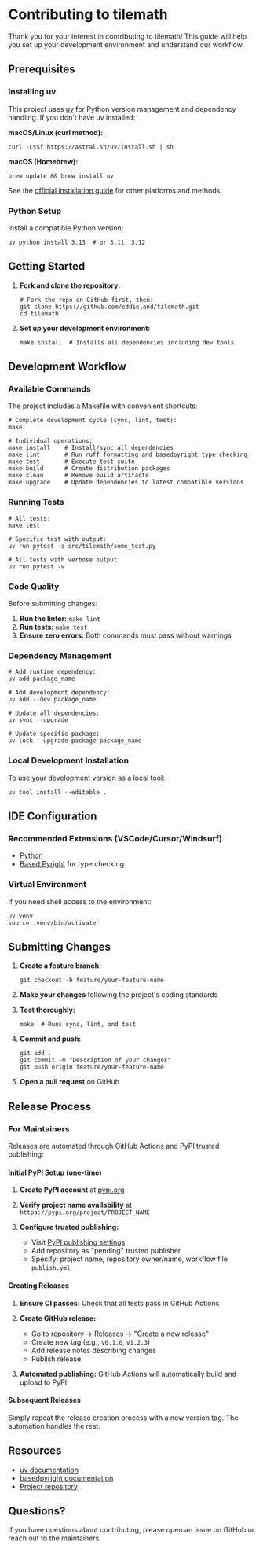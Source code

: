 # Contributing to tilemath

Thank you for your interest in contributing to tilemath! This guide will help you set up your development environment and understand our workflow.

## Prerequisites

### Installing uv

This project uses [uv](https://docs.astral.sh/uv/) for Python version management and dependency handling. If you don't have uv installed:

**macOS/Linux (curl method):**
```shell
curl -LsSf https://astral.sh/uv/install.sh | sh
```

**macOS (Homebrew):**
```shell
brew update && brew install uv
```

See the [official installation guide](https://docs.astral.sh/uv/getting-started/installation/) for other platforms and methods.

### Python Setup

Install a compatible Python version:
```shell
uv python install 3.13  # or 3.11, 3.12
```

## Getting Started

1. **Fork and clone the repository:**
   ```shell
   # Fork the repo on GitHub first, then:
   git clone https://github.com/eddieland/tilemath.git
   cd tilemath
   ```

2. **Set up your development environment:**
   ```shell
   make install  # Installs all dependencies including dev tools
   ```

## Development Workflow

### Available Commands

The project includes a Makefile with convenient shortcuts:

```shell
# Complete development cycle (sync, lint, test):
make

# Individual operations:
make install    # Install/sync all dependencies
make lint       # Run ruff formatting and basedpyright type checking
make test       # Execute test suite
make build      # Create distribution packages
make clean      # Remove build artifacts
make upgrade    # Update dependencies to latest compatible versions
```

### Running Tests

```shell
# All tests:
make test

# Specific test with output:
uv run pytest -s src/tilemath/some_test.py

# All tests with verbose output:
uv run pytest -v
```

### Code Quality

Before submitting changes:

1. **Run the linter:** `make lint`
2. **Run tests:** `make test`
3. **Ensure zero errors:** Both commands must pass without warnings

### Dependency Management

```shell
# Add runtime dependency:
uv add package_name

# Add development dependency:
uv add --dev package_name

# Update all dependencies:
uv sync --upgrade

# Update specific package:
uv lock --upgrade-package package_name
```

### Local Development Installation

To use your development version as a local tool:
```shell
uv tool install --editable .
```

## IDE Configuration

### Recommended Extensions (VSCode/Cursor/Windsurf)

- [Python](https://marketplace.visualstudio.com/items?itemName=ms-python.python)
- [Based Pyright](https://marketplace.visualstudio.com/items?itemName=detachhead.basedpyright) for type checking

### Virtual Environment

If you need shell access to the environment:
```shell
uv venv
source .venv/bin/activate
```

## Submitting Changes

1. **Create a feature branch:**
   ```shell
   git checkout -b feature/your-feature-name
   ```

2. **Make your changes** following the project's coding standards

3. **Test thoroughly:**
   ```shell
   make  # Runs sync, lint, and test
   ```

4. **Commit and push:**
   ```shell
   git add .
   git commit -m "Description of your changes"
   git push origin feature/your-feature-name
   ```

5. **Open a pull request** on GitHub

## Release Process

### For Maintainers

Releases are automated through GitHub Actions and PyPI trusted publishing:

#### Initial PyPI Setup (one-time)

1. **Create PyPI account** at [pypi.org](https://pypi.org/)

2. **Verify project name availability** at `https://pypi.org/project/PROJECT_NAME`

3. **Configure trusted publishing:**
   - Visit [PyPI publishing settings](https://pypi.org/manage/account/publishing/)
   - Add repository as "pending" trusted publisher
   - Specify: project name, repository owner/name, workflow file `publish.yml`

#### Creating Releases

1. **Ensure CI passes:** Check that all tests pass in GitHub Actions

2. **Create GitHub release:**
   - Go to repository → Releases → "Create a new release"
   - Create new tag (e.g., `v0.1.0`, `v1.2.3`)
   - Add release notes describing changes
   - Publish release

3. **Automated publishing:** GitHub Actions will automatically build and upload to PyPI

#### Subsequent Releases

Simply repeat the release creation process with a new version tag. The automation handles the rest.

## Resources

- [uv documentation](https://docs.astral.sh/uv/)
- [basedpyright documentation](https://docs.basedpyright.com/latest/)
- [Project repository](https://github.com/eddieland/tilemath)

## Questions?

If you have questions about contributing, please open an issue on GitHub or reach out to the maintainers.
